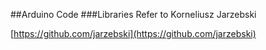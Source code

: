 ##Arduino Code
###Libraries Refer to Korneliusz Jarzebski

[https://github.com/jarzebski](https://github.com/jarzebski)